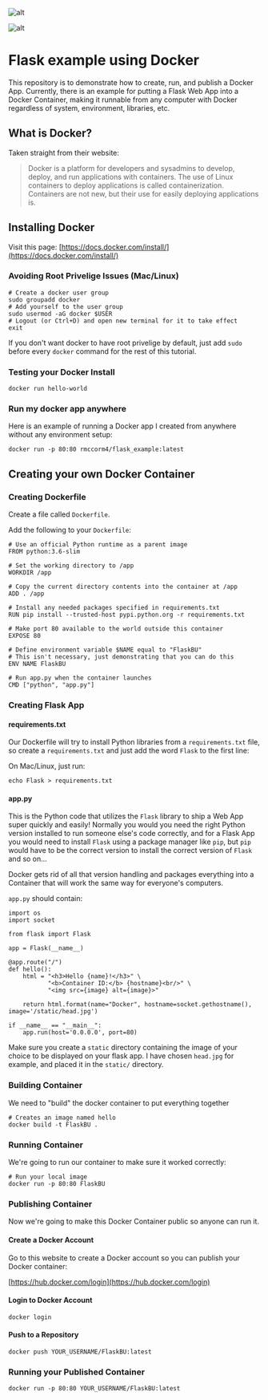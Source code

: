 ![alt](http://1000logos.net/wp-content/uploads/2017/07/Docker-Logo-500x148.png)

![alt](http://flask.pocoo.org/static/logo/flask.png)

# Flask example using Docker
This repository is to demonstrate how to create, run, and publish a Docker App. Currently, there
is an example for putting a Flask Web App into a Docker Container, making it runnable from any
computer with Docker regardless of system, environment, libraries, etc.

## What is Docker?
Taken straight from their website:

> Docker is a platform for developers and sysadmins to develop, deploy, and run applications with containers. The use of Linux containers to deploy applications is called containerization. Containers are not new, but their use for easily deploying applications is.

## Installing Docker
Visit this page: [https://docs.docker.com/install/](https://docs.docker.com/install/)

### Avoiding Root Privelige Issues (Mac/Linux)
```
# Create a docker user group
sudo groupadd docker
# Add yourself to the user group
sudo usermod -aG docker $USER
# Logout (or Ctrl+D) and open new terminal for it to take effect
exit
```

If you don't want docker to have root privelige by default, just add `sudo` before
every `docker` command for the rest of this tutorial.

### Testing your Docker Install
```
docker run hello-world
```

### Run my docker app anywhere
Here is an example of running a Docker app I created from anywhere without any environment setup:
```
docker run -p 80:80 rmccorm4/flask_example:latest
```

## Creating your own Docker Container

### Creating Dockerfile
Create a file called `Dockerfile`.

Add the following to your `Dockerfile`:

```
# Use an official Python runtime as a parent image
FROM python:3.6-slim

# Set the working directory to /app
WORKDIR /app

# Copy the current directory contents into the container at /app
ADD . /app

# Install any needed packages specified in requirements.txt
RUN pip install --trusted-host pypi.python.org -r requirements.txt

# Make port 80 available to the world outside this container
EXPOSE 80

# Define environment variable $NAME equal to "FlaskBU"
# This isn't necessary, just demonstrating that you can do this
ENV NAME FlaskBU

# Run app.py when the container launches
CMD ["python", "app.py"]
```

### Creating Flask App

#### requirements.txt
Our Dockerfile will try to install Python libraries from a `requirements.txt` file, so
create a `requirements.txt` and just add the word `Flask` to the first line:

On Mac/Linux, just run:

```
echo Flask > requirements.txt
```

#### app.py
This is the Python code that utilizes the `Flask` library to ship a Web App super quickly and easily!
Normally you would you need the right Python version installed to run someone else's code correctly, 
and for a Flask App you would need to install `Flask` using a package manager like `pip`, but `pip` would
have to be the correct version to install the correct version of `Flask` and so on...

Docker gets rid of all that version handling and packages everything into a Container that will work the same
way for everyone's computers.

`app.py` should contain:

```
import os
import socket

from flask import Flask

app = Flask(__name__)

@app.route("/")
def hello():
    html = "<h3>Hello {name}!</h3>" \
           "<b>Container ID:</b> {hostname}<br/>" \
           "<img src={image} alt={image}>"

    return html.format(name="Docker", hostname=socket.gethostname(), image='/static/head.jpg')

if __name__ == "__main__":
    app.run(host='0.0.0.0', port=80)
```

Make sure you create a `static` directory containing the image of your choice to be displayed
on your flask app. I have chosen `head.jpg` for example, and placed it in the `static/` directory.

### Building Container
We need to "build" the docker container to put everything together
```
# Creates an image named hello
docker build -t FlaskBU .
```

### Running Container
We're going to run our container to make sure it worked correctly:
```
# Run your local image
docker run -p 80:80 FlaskBU
```

### Publishing Container
Now we're going to make this Docker Container public so anyone can run it.

#### Create a Docker Account
Go to this website to create a Docker account so you can publish your Docker container:

[https://hub.docker.com/login](https://hub.docker.com/login)

#### Login to Docker Account
```
docker login
```

#### Push to a Repository
```
docker push YOUR_USERNAME/FlaskBU:latest
```

### Running your Published Container
```
docker run -p 80:80 YOUR_USERNAME/FlaskBU:latest
```

